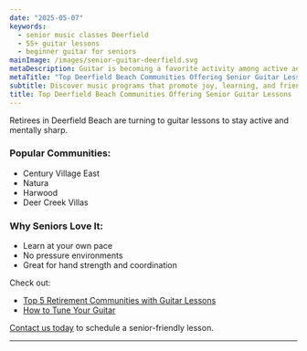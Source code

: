 ```yaml
---
date: "2025-05-07"
keywords:
  - senior music classes Deerfield
  - 55+ guitar lessons
  - beginner guitar for seniors
mainImage: /images/senior-guitar-deerfield.svg
metaDescription: Guitar is becoming a favorite activity among active adults in Deerfield Beach’s retirement communities.
metaTitle: "Top Deerfield Beach Communities Offering Senior Guitar Lessons"
subtitle: Discover music programs that promote joy, learning, and friendship
title: Top Deerfield Beach Communities Offering Senior Guitar Lessons
---
```


Retirees in Deerfield Beach are turning to guitar lessons to stay active and mentally sharp.

### Popular Communities:

- Century Village East
- Natura
- Harwood
- Deer Creek Villas

### Why Seniors Love It:

- Learn at your own pace
- No pressure environments
- Great for hand strength and coordination

Check out:

- [Top 5 Retirement Communities with Guitar Lessons](https://www.parklandguitarlessons.com/guitar-chalk/top-5-retirement-communities-where-we-teach-guitar)
- [How to Tune Your Guitar](https://www.parklandguitarlessons.com/guitar-chalk/how-to-tune-your-guitar)

[Contact us today](https://www.parklandguitarlessons.com/contact) to schedule a senior-friendly lesson.

---
